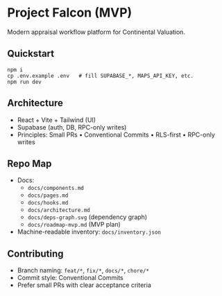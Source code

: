 # Project Falcon (MVP)

Modern appraisal workflow platform for Continental Valuation.

## Quickstart

    npm i
    cp .env.example .env   # fill SUPABASE_*, MAPS_API_KEY, etc.
    npm run dev

## Architecture
- React + Vite + Tailwind (UI)
- Supabase (auth, DB, RPC-only writes)
- Principles: Small PRs • Conventional Commits • RLS-first • RPC-only writes

## Repo Map
- Docs:
  - `docs/components.md`
  - `docs/pages.md`
  - `docs/hooks.md`
  - `docs/architecture.md`
  - `docs/deps-graph.svg` (dependency graph)
  - `docs/roadmap-mvp.md` (MVP plan)
- Machine-readable inventory: `docs/inventory.json`

## Contributing
- Branch naming: `feat/*`, `fix/*`, `docs/*`, `chore/*`
- Commit style: Conventional Commits
- Prefer small PRs with clear acceptance criteria

